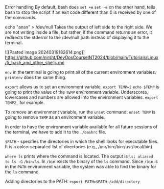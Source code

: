 Error handling
By default, bash does `set +e`
`set -e` on the other hand, tells bash to stop the script if an exit code different than 0 is received by one of the commands.

echo "anan" > /dev/null
Takes the output of left side to the right side. We are not writing inside a file, but rather, if the command returns an error, it redirects the stderror to the /dev/null path instead of displaying it to the terminal.

![[Pasted image 20240319182614.png]]
 https://github.com/nirsht/DevOpsCourseINT2024/blob/main/Tutorials/Linux/5_bash_and_other_shells.md

`env` in the terminal is going to print all of the current environment variables.
`printenv` does the same thing.

`export` allows us to set an environment variable.
`export TEMP=2`
`echo $TEMP` is going to print the value of the `TEMP` environment variable.
Underscores, lowercases and numbers are allowed into the environment variables. `export TEMP2_` for example.

To remove an environment variable, run the `unset` command: `unset TEMP` is going to remove `TEMP` as an environment variable. 

In order to have the environment variable available for all future sessions of the terminal, we have to add it to the `./bashrc` file.

`$PATH` - specifies the directories in which the shell looks for executable files. It is a colon-separated list of directories (e.g., /usr/bin:/bin:/usr/local/bin)

`where ls` prints where the command is located. 
The output is `ls: aliased to ls -G` `/bin/ls`. In `/bin` exists the binary of the `ls` command. 
Since `/bin` is in the `PATH` environment variable, the system was able to find the binary for the `ls` command.

Adding directories to the PATH:
`export PATH=$PATH:/add/directory`
